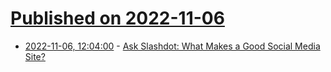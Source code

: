 # [Published on 2022-11-06](index.md)

* [2022-11-06, 12:04:00](https://ask.slashdot.org/story/22/11/05/0324257/ask-slashdot-what-makes-a-good-social-media-site?utm_source=rss1.0mainlinkanon&utm_medium=feed) - [Ask Slashdot:  What Makes a Good Social Media Site?](https://ask.slashdot.org/story/22/11/05/0324257/ask-slashdot-what-makes-a-good-social-media-site?utm_source=rss1.0mainlinkanon&utm_medium=feed)
